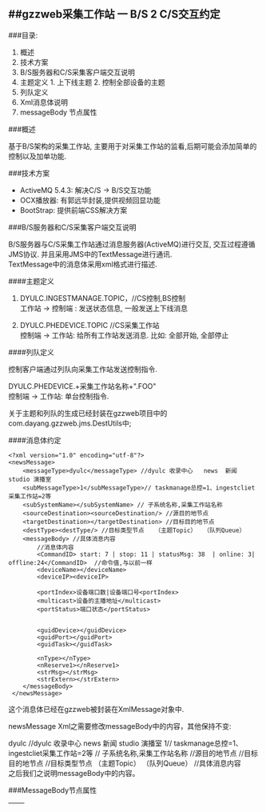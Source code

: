 ##gzzweb采集工作站 一 B/S 2 C/S交互约定
---

###目录: 

1. 概述
2. 技术方案
3. B/S服务器和C/S采集客户端交互说明 
  1. 主题定义 
    1. 上下线主题
    2. 控制全部设备的主题
  2. 列队定义
  3. Xml消息体说明 
4. messageBody 节点属性 

  
###概述 

基于B/S架构的采集工作站, 主要用于对采集工作站的监看,后期可能会添加简单的控制以及加单功能.   

###技术方案 

* ActiveMQ 5.4.3: 解决C/S -> B/S交互功能
* OCX播放器: 有郭远华封装,提供视频回显功能
* BootStrap: 提供前端CSS解决方案    

###B/S服务器和C/S采集客户端交互说明 

B/S服务器与C/S采集工作站通过消息服务器(ActiveMQ)进行交互, 交互过程遵循JMS协议. 并且采用JMS中的TextMessage进行通讯.  
TextMessage中的消息体采用xml格式进行描述.   

####主题定义    

1. DYULC.INGESTMANAGE.TOPIC，//CS控制,BS控制  
工作站 -> 控制端 : 发送状态信息, 一般发送上下线消息

2. DYULC.PHEDEVICE.TOPIC         //CS采集工作站  
控制端 -> 工作站: 给所有工作站发送消息. 比如: 全部开始, 全部停止    

####列队定义    

控制客户端通过列队向采集工作站发送控制指令. 

DYULC.PHEDEVICE.+采集工作站名称+".FOO"  
控制端 -> 工作站:  单台控制指令.    

<div class="notice">
关于主题和列队的生成已经封装在gzzweb项目中的com.dayang.gzzweb.jms.DestUtils中;
</div>

####消息体约定  

    <?xml version="1.0" encoding="utf-8"?>
    <newsMessage>
        <messageType>dyulc</messageType> //dyulc 收录中心   news  新闻  studio 演播室 
        <subMessageType>1</subMessageType>// taskmanage总控=1、ingestcliet采集工作站=2等
        <subSystemName></subSystemName> // 子系统名称,采集工作站名称
        <sourceDestination><sourceDestination/> //源目的地节点 
        <targetDestination></targetDestination> //目标目的地节点 
        <destType><destType/> //目标类型节点   （主题Topic）  （队列Queue）
        <messageBody> //具体消息内容
            //消息体内容
            <CommandID> start: 7 | stop: 11 | statusMsg: 38  | online: 3| offline:24</CommandID>  //命令值,与以前一样
            <deviceName></deviceName>
            <deviceIP><deviceIP>
        
            <portIndex>设备端口数|设备端口号<portIndex>
            <multicast>设备的主播地址</multicast>
            <portStatus>端口状态</portStatus>


            <guidDevice></guidDevice>
            <guidPort></guidPort>    
            <guidTask></guidTask>

            <nType></nType>
            <nReserve1></nReserve1>
            <strMsg></strMsg>
            <strExtern></strExtern>        
        </messageBody>
     </newsMessage> 

<div class="notice">
    这个消息体已经在gzzweb被封装在XmlMessage对象中.
</div>  

newsMessage Xml之需要修改messageBody中的内容，其他保持不变: 

  <?xml version="1.0" encoding="utf-8"?>
  <newsMessage>
    <messageType>dyulc</messageType> //dyulc 收录中心   news  新闻  studio 演播室 
    <subMessageType>1</subMessageType>// taskmanage总控=1、ingestcliet采集工作站=2等
    <subSystemName></subSystemName> // 子系统名称,采集工作站名称
    <sourceDestination><sourceDestination/> //源目的地节点 
    <targetDestination></targetDestination> //目标目的地节点 
    <destType><destType/> //目标类型节点   （主题Topic）  （队列Queue）
    <messageBody> //具体消息内容
      <!-- ... ... -->
    </messageBody>
  </newsMessage>  

<div class="notice">
  之后我们之说明messageBody中的内容。
</div>

###MessageBody节点属性

<table>
  <thead>
    <tr>
      <th></th>
      <th></th>
    </tr>
  </thead>
</table>




























